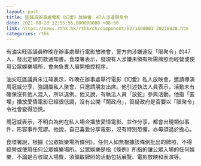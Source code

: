 ```yaml
---
layout: post
title: 區議員辦事處電影《幻愛》放映會　47人涉違限聚令
date: 2021-08-28 12:55:55.000000000 +08:00
link: https://news.rthk.hk/rthk/ch/component/k2/1608003-20210828.htm
categories: rthk
---
```


有油尖旺區議員昨晚在辦事處舉行電影放映會，警方向涉嫌違反「限聚令」的47人，發出定額罰款通知書。食環署表示，發現有人涉嫌未領有所需牌照而經營或使用公眾娛樂場所，會向負責人展開檢控程序。

油尖旺區議員朱江瑋表示，昨晚在辦事處舉行電影《幻愛》私人放映會，邀請導演周冠威分享，強調屬私人聚會，只邀請朋友出席。他引述執法人員表示，活動未有確保沒有他人混入，所以違例。他又說，有執法人員「放蛇」參與活動。他指「匿埋」播放愛情電影已經很低調，沒有公開「鬧政府」，質疑政府是否要以「限聚令」令社會變得恐慌。

周冠威表示，不明白為何在私人場合播放愛情電影、並作分享，都會出現類似事件，形容事件荒謬。他說，自己喜愛分享電影，沒有特別恐懼，亦毋須過於擔心。

食環署說，根據《公眾娛樂場所條例》，任何人如無根據該條例批出的牌照，不得經營或使用任何公眾娛樂場所。公眾娛樂是指《條例》所指的讓公眾入場的任何娛樂，不論是否收取入場費，須領取牌照的活動包括展覽、電影放映和表演等。
